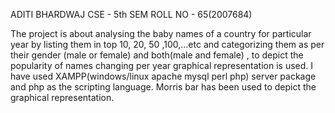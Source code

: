 ADITI BHARDWAJ
CSE - 5th SEM
ROLL NO - 65(2007684)

The project is about analysing the baby names of a country for particular year by listing them in top 10, 20, 50 ,100,...etc and categorizing them as per their gender (male or female) and both(male and female) , to depict the popularity of names changing per year graphical representation is used.
 I have used XAMPP(windows/linux apache mysql perl php) server package and php as the scripting language. 
 Morris bar has been used to depict the graphical representation.
